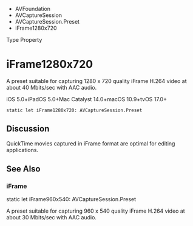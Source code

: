 

- AVFoundation
- AVCaptureSession
- AVCaptureSession.Preset
-  iFrame1280x720 

Type Property

# iFrame1280x720

A preset suitable for capturing 1280 x 720 quality iFrame H.264 video at about 40 Mbits/sec with AAC audio.

iOS 5.0+iPadOS 5.0+Mac Catalyst 14.0+macOS 10.9+tvOS 17.0+

``` source
static let iFrame1280x720: AVCaptureSession.Preset
```

## Discussion

QuickTime movies captured in iFrame format are optimal for editing applications.

## See Also

### iFrame

static let iFrame960x540: AVCaptureSession.Preset

A preset suitable for capturing 960 x 540 quality iFrame H.264 video at about 30 Mbits/sec with AAC audio.

